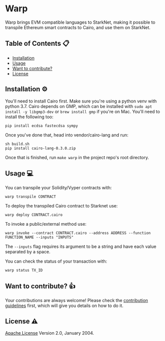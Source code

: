 # Warp

Warp brings EVM compatible languages to StarkNet, making it possible to transpile Ethereum smart contracts to Cairo, and use them on StarkNet.

## Table of Contents :clipboard:

- [Installation](#installation-gear)
- [Usage](#usage-computer)
- [Want to contribute?](#want-to-contribute-thumbsup)
- [License](#license-warning)

## Installation :gear:

You'll need to install Cairo first. Make sure you're using a python venv with python 3.7. Cairo depends on GMP, which can be installed with `sudo apt install -y libgmp3-dev` or `brew install gmp` if you're on Mac. You'll need to install the following too:

```
pip install ecdsa fastecdsa sympy
```

Once you've done that, head into vendor/cairo-lang and run:

```
sh build.sh
pip install cairo-lang-0.3.0.zip
```

Once that is finished, run `make warp` in the project repo's root directory.

## Usage :computer:

You can transpile your Solidity/Vyper contracts with:

```
warp transpile CONTRACT
```

To deploy the transpiled Cairo contract to Starknet use:
```
warp deploy CONTRACT.cairo
```

To invoke a public/external method use:
```
warp invoke --contract CONTRACT.cairo --address ADDRESS --function FUNCTION_NAME --inputs "INPUTS"
```

The `--inputs` flag requires its argument to be a string and have each value separated by a space.

You can check the status of your transaction with:

```
warp status TX_ID
```

## Want to contribute? :thumbsup:

Your contributions are always welcome! Please check the [contribution guidelines](CONTRIBUTING.md) first, which will give you details on how to do it.

## License :warning:

[Apache License](LICENSE) Version 2.0, January 2004.
